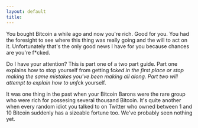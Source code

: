 ```yaml
---
layout: default
title:
---
```


You bought Bitcoin a while ago and now you're rich. Good for you. You had the foresight to see where this thing was
really going and the will to act on it. Unfortunately that's the only good news I have for you because chances are you're f*cked.

Do I have your attention? This is part one of a two part guide. Part one explains how to stop yourself from getting f*cked in the first place or stop making the same mistakes
you've been making all along. Part two will attempt to explain how to unf*ck yourself.

It was one thing in the past when your Bitcoin Barons were the rare group who were rich for possesing several thousand Bitcoin. It's quite another
when every random idiot you talked to on Twitter who owned between 1 and 10 Bitcoin suddenly has a sizeable fortune too. We've probably
seen nothing yet.


